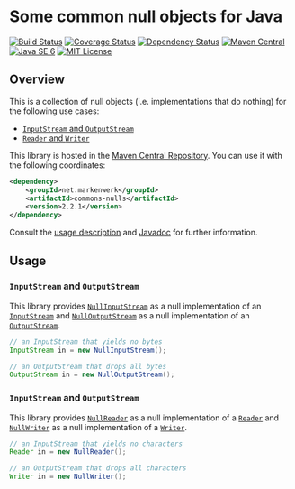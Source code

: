 # Some common null objects for Java

[![Build Status](https://travis-ci.org/markenwerk/java-commons-nulls.svg?branch=master)](https://travis-ci.org/markenwerk/java-commons-nulls)
[![Coverage Status](https://coveralls.io/repos/markenwerk/java-commons-nulls/badge.svg?branch=master&service=github)](https://coveralls.io/github/markenwerk/java-commons-nulls?branch=master)
[![Dependency Status](https://www.versioneye.com/user/projects/564dd82a771e41003f000001/badge.svg)](https://www.versioneye.com/user/projects/564dd82a771e41003f000001)
[![Maven Central](https://maven-badges.herokuapp.com/maven-central/net.markenwerk/commons-nulls/badge.svg)](https://maven-badges.herokuapp.com/maven-central/net.markenwerk/commons-nulls)
[![Java SE 6](https://img.shields.io/badge/java-SE_6-brightgreen.svg)](http://docs.oracle.com/javase/6/docs/api/)
[![MIT License](https://img.shields.io/badge/license-MIT-brightgreen.svg)](https://github.com/markenwerk/java-commons-nulls/blob/master/LICENSE)

## Overview

This is a collection of null objects (i.e. implementations that do nothing) for the following use cases:

- [`InputStream` and `OutputStream`](#inputstream-and-outputstream)
- [`Reader` and `Writer`](#reader-and-writer)

This library is hosted in the [Maven Central Repository](https://maven-badges.herokuapp.com/maven-central/net.markenwerk/commons-nulls). You can use it with the following coordinates:

```xml
<dependency>
	<groupId>net.markenwerk</groupId>
	<artifactId>commons-nulls</artifactId>
	<version>2.2.1</version>
</dependency>
```

Consult the [usage description](#usage) and [Javadoc](https://markenwerk.github.io/java-commons-nulls/index.html) for further information.

## Usage

### `InputStream` and `OutputStream`

This library provides [`NullInputStream`][NullInputStream] as a null implementation of an [`InputStream`][InputStream] and [`NullOutputStream`][NullOutputStream] as a null implementation of an [`OutputStream`][OutputStream].

```java
// an InputStream that yields no bytes
InputStream in = new NullInputStream();

// an OutputStream that drops all bytes
OutputStream in = new NullOutputStream();
```

### `InputStream` and `OutputStream`

This library provides [`NullReader`][NullReader] as a null implementation of a [`Reader`][Reader] and [`NullWriter`][NullWriter] as a null implementation of a [`Writer`][Writer].

```java
// an InputStream that yields no characters
Reader in = new NullReader();

// an OutputStream that drops all characters
Writer in = new NullWriter();
```

[NullInputStream]: https://markenwerk.github.io/java-commons-nulls/index.html?net/markenwerk/commons/nulls/NullInputStream.html
[NullOutputStream]: https://markenwerk.github.io/java-commons-nulls/index.html?net/markenwerk/commons/nulls/NullOutputStream.html
[NullReader]: https://markenwerk.github.io/java-commons-nulls/index.html?net/markenwerk/commons/nulls/NullReader.html
[NullWriter]: https://markenwerk.github.io/java-commons-nulls/index.html?net/markenwerk/commons/nulls/NullWriter.html

[InputStream]: http://docs.oracle.com/javase/8/docs/api/index.html?java/io/InputStream.html
[OutputStream]: http://docs.oracle.com/javase/8/docs/api/index.html?java/io/OutputStream.html
[Reader]: http://docs.oracle.com/javase/8/docs/api/index.html?java/io/Reader.html
[Writer]: http://docs.oracle.com/javase/8/docs/api/index.html?java/io/Writer.html
